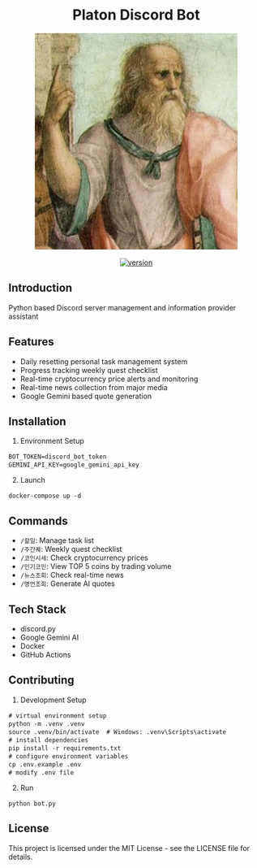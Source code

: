 <h1 align="center">Platon Discord Bot</h1>
<div align="center">
  <img src="./assets/platon.jpg" alt="Platon Bot" width="400"/>
  
  [![version](https://img.shields.io/badge/version-0.1.0-blue.svg)](https://github.com/root39293/platon-discord-bot)
</div>

<h2 align="left">Introduction</h2>
Python based Discord server management and information provider assistant

<h2 align="left">Features</h2>

- Daily resetting personal task management system
- Progress tracking weekly quest checklist
- Real-time cryptocurrency price alerts and monitoring
- Real-time news collection from major media
- Google Gemini based quote generation

<h2 align="left">Installation</h2>

1. Environment Setup
```
BOT_TOKEN=discord_bot_token
GEMINI_API_KEY=google_gemini_api_key
```
2. Launch
```
docker-compose up -d
```

<h2 align="left">Commands</h2>

- `/할일`: Manage task list
- `/주간퀘`: Weekly quest checklist
- `/코인시세`: Check cryptocurrency prices
- `/인기코인`: View TOP 5 coins by trading volume
- `/뉴스조회`: Check real-time news
- `/명언조회`: Generate AI quotes

<h2 align="left">Tech Stack</h2>

- discord.py
- Google Gemini AI
- Docker
- GitHub Actions

<h2 align="left">Contributing</h2>

1. Development Setup
```
# virtual environment setup
python -m .venv .venv
source .venv/bin/activate  # Windows: .venv\Scripts\activate
# install dependencies
pip install -r requirements.txt
# configure environment variables
cp .env.example .env
# modify .env file
```
2. Run
```
python bot.py
```

<h2 align="left">License</h2>

This project is licensed under the MIT License - see the LICENSE file for details.
